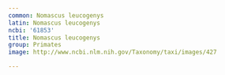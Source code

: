 ```yaml
---
common: Nomascus leucogenys
latin: Nomascus leucogenys
ncbi: '61853'
title: Nomascus leucogenys
group: Primates
image: http://www.ncbi.nlm.nih.gov/Taxonomy/taxi/images/427

---
```

